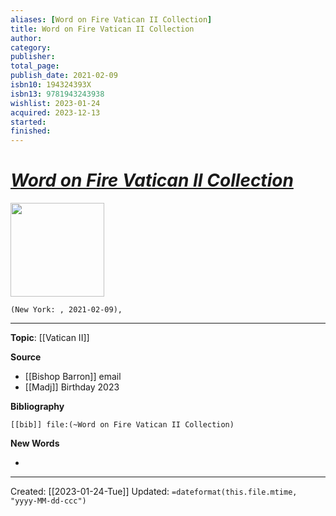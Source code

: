 ```yaml
---
aliases: [Word on Fire Vatican II Collection]
title: Word on Fire Vatican II Collection
author: 
category: 
publisher: 
total_page: 
publish_date: 2021-02-09
isbn10: 194324393X
isbn13: 9781943243938
wishlist: 2023-01-24
acquired: 2023-12-13
started: 
finished: 
---
```

# *[Word on Fire Vatican II Collection](https://www.wordonfire.org/vatican2/)*

<img src="" width=150>

`(New York: , 2021-02-09), `

--- 
**Topic**: [[Vatican II]]

**Source**
- [[Bishop Barron]] email
- [[Madj]] Birthday 2023


**Bibliography**

```query
[[bib]] file:(~Word on Fire Vatican II Collection)
```
 

**New Words**

- 

---
Created: [[2023-01-24-Tue]]
Updated: `=dateformat(this.file.mtime, "yyyy-MM-dd-ccc")`

